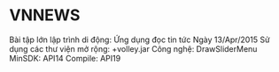 # VNNEWS
Bài tập lớn lập trình di động: Ứng dụng đọc tin tức
Ngày 13/Apr/2015
Sử dụng các thư viện mở rộng:
+volley.jar
Công nghệ: DrawSliderMenu
MinSDK: API14
Compile: API19
